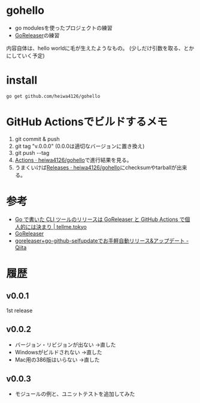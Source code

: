 # gohello

- go modulesを使ったプロジェクトの練習
- [GoReleaser](https://goreleaser.com/)の練習

内容自体は、hello worldに毛が生えたようなもの。
(少しだけ引数を取る、とかにしていく予定)

# install

```
go get github.com/heiwa4126/gohello
```

# GitHub Actionsでビルドするメモ

1. git commit & push
2. git tag "v.0.0.0" (0.0.0は適切なバージョンに置き換え)
3. git push --tag
4. [Actions · heiwa4126/gohello](https://github.com/heiwa4126/gohello/actions)で進行結果を見る。
5. うまくいけば[Releases · heiwa4126/gohello](https://github.com/heiwa4126/gohello/releases)にchecksumやtarballが出来る。


# 参考

- [Go で書いた CLI ツールのリリースは GoReleaser と GitHub Actions で個人的には決まり | tellme.tokyo](https://tellme.tokyo/post/2020/02/04/release-go-cli-tool/)
- [GoReleaser](https://goreleaser.com/)
- [goreleaser+go-github-selfupdateでお手軽自動リリース&amp;アップデート - Qiita](https://qiita.com/mpppk/items/ab328356ca14938a1208)

# 履歴

## v0.0.1

1st release

## v0.0.2
- バージョン・リビジョンが出ない →直した
- Windowsがビルドされない →直した
- Mac用の386版はいらない →直した

## v0.0.3
- モジュールの例と、ユニットテストを追加してみた
